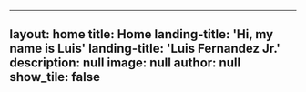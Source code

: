 ---
layout: home
title: Home
landing-title: 'Hi, my name is Luis'
landing-title: 'Luis Fernandez Jr.'
description: null
image: null
author: null
show_tile: false
 ---
